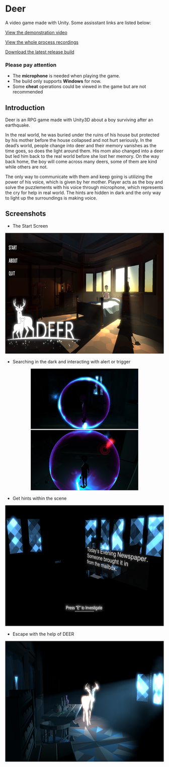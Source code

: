 # Deer
A video game made with Unity. Some assisstant links are listed below:

[View the demonstration video](https://www.youtube.com/watch?v=K2Dcm4GxmTg)

[View the whole process recordings](https://www.youtube.com/watch?v=K2Dcm4GxmTg)

[Download the latest release build](https://github.com/zrdumped/Deer/releases)

### Please pay attention
* The **microphone** is needed when playing the game. 
* The build only supports **Windows** for now.
* Some **cheat** operations could be viewed in the game but are not recommended

## Introduction
Deer is an RPG game made with Unity3D about a boy surviving after an earthquake. 

In the real world, he was buried under the ruins of his house but protected by his mother before the house collapsed and not hurt seriously. In the dead’s world, people change into deer and their memory vanishes as the time goes, so does the light around them. His mom also changed into a deer but led him back to the real world before she lost her memory. On the way back home, the boy will come across many deers, some of them are kind while others are not. 

The only way to communicate with them and keep going is utilizing the power of his voice, which is given by her mother. Player acts as the boy and solve the puzzlements with his voice through microphone, which represents the cry for help in real world. The hints are hidden in dark and the only way to light up the surroundings is making voice.
  
## Screenshots
* The Start Screen
<p align="center">
    <img src="https://github.com/zrdumped/ScreenshotsForDeer/blob/master/11.png" alt="Sample"  width="683" height="384">
</p>

* Searching in the dark and interacting with alert or trigger
<p align="center">
    <img src="https://github.com/zrdumped/ScreenshotsForDeer/blob/master/12.png" alt="Sample"  width="342" height="192">
    <img src="https://github.com/zrdumped/ScreenshotsForDeer/blob/master/15.png" alt="Sample"  width="342" height="192">
</p>

* Get hints within the scene 
<p align="center">
    <img src="https://github.com/zrdumped/ScreenshotsForDeer/blob/master/14.png" alt="Sample"  width="683" height="384">
</p>

* Escape with the help of DEER 
<p align="center">
    <img src="https://github.com/zrdumped/ScreenshotsForDeer/blob/master/13.png" alt="Sample"  width="683" height="384">
</p>
